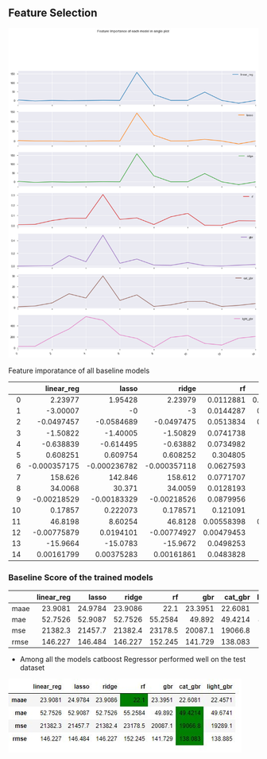 ## Feature Selection	
![kk](IMG\model_feat_imp.png)

Feature imporatance of all baseline models

|    |    linear_reg |         lasso |         ridge |         rf |         gbr |   cat_gbr |   light_gbr |
|---:|--------------:|--------------:|--------------:|-----------:|------------:|----------:|------------:|
|  0 |   2.23977     |   1.95428     |   2.23979     | 0.0112881  | 0.000124869 |  0.742056 |          26 |
|  1 |  -3.00007     |  -0           |  -3           | 0.0144287  | 0.00254696  |  1.45523  |          27 |
|  2 |  -0.0497457   |  -0.0584689   |  -0.0497475   | 0.0513834  | 0.00436767  |  4.42543  |         196 |
|  3 |  -1.50822     |  -1.40005     |  -1.50829     | 0.0741738  | 0.163885    | 13.1443   |         342 |
|  4 |  -0.638839    |  -0.614495    |  -0.63882     | 0.0734982  | 0.067889    |  9.07051  |         568 |
|  5 |   0.608251    |   0.609754    |   0.608252    | 0.304805   | 0.481872    | 30.1835   |         502 |
|  6 |  -0.000357175 |  -0.000236782 |  -0.000357118 | 0.0627593  | 0.0435428   |  6.78723  |         235 |
|  7 | 158.626       | 142.846       | 158.612       | 0.0771707  | 0.109547    | 12.0767   |         172 |
|  8 |  34.0068      |  30.371       |  34.0059      | 0.0128193  | 0.0155619   |  1.03683  |           6 |
|  9 |  -0.00218529  |  -0.00183329  |  -0.00218526  | 0.0879956  | 0.0108722   |  2.54453  |         190 |
| 10 |   0.17857     |   0.222073    |   0.178571    | 0.121091   | 0.0553608   |  5.73852  |         224 |
| 11 |  46.8198      |   8.60254     |  46.8128      | 0.00558398 | 0.00522745  |  5.86023  |          80 |
| 12 |  -0.00775879  |   0.0194101   |  -0.00774927  | 0.00479453 | 0.0008099   |  1.02793  |          50 |
| 13 | -15.9664      | -15.0783      | -15.9672      | 0.0498253  | 0.0130437   |  2.05423  |         175 |
| 14 |   0.00161799  |   0.00375283  |   0.00161861  | 0.0483828  | 0.0253482   |  3.8528   |         207 |
	

### Baseline Score of the trained models

 |      |   linear_reg |      lasso |      ridge |         rf |        gbr |    cat_gbr |   light_gbr |
|:-----|-------------:|-----------:|-----------:|-----------:|-----------:|-----------:|------------:|
| maae |      23.9081 |    24.9784 |    23.9086 |    22.1    |    23.3951 |    22.6081 |     22.4571 |
| mae  |      52.7526 |    52.9087 |    52.7526 |    55.2584 |    49.892  |    49.4214 |     49.6741 |
| mse  |   21382.3    | 21457.7    | 21382.4    | 23178.5    | 20087.1    | 19066.8    |  19289.1    |
| rmse |     146.227  |   146.484  |   146.227  |   152.245  |   141.729  |   138.083  |    138.885  |
	
-	Among all the models catboost Regressor performed well on the test dataset

![baseline_benchmark](IMG\baseline_benchmark.JPG)


